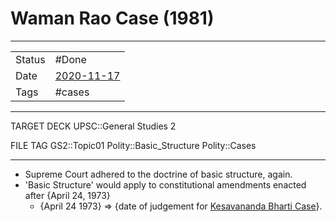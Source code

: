 # Waman Rao Case (1981)

***

|         |   |
| ------- | - |
| Status  | #Done   |
| Date    |  [2020-11-17](2020-11-17) |
| Tags    |  #cases |

***

TARGET DECK
UPSC::General Studies 2

FILE TAG
GS2::Topic01 Polity::Basic_Structure Polity::Cases

***

- Supreme Court adhered to the doctrine of basic structure, again.
- 'Basic Structure' would apply to constitutional amendments enacted after {April 24, 1973}
	- {April 24 1973} => {date of judgement for [Kesavananda Bharti Case](Kesavananda%20Bharti%20Case.md)}.

